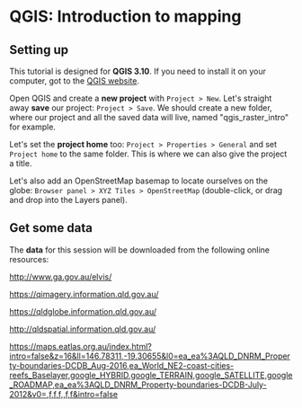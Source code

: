 # QGIS: Introduction to mapping

## Setting up

This tutorial is designed for **QGIS 3.10**. If you need to install it on your computer, got to the [QGIS website](https://qgis.org/en/site/forusers/download.html).

Open QGIS and create a **new project** with `Project > New`.
Let's straight away **save** our project: `Project > Save`. We should create a new folder, where our project and all the saved data will live, named "qgis_raster_intro" for example.

Let's set the **project home** too: `Project > Properties > General` and set `Project home` to the same folder. This is where we can also give the project a title.

Let's also add an OpenStreetMap basemap to locate ourselves on the globe: `Browser panel > XYZ Tiles > OpenStreetMap` (double-click, or drag and drop into the Layers panel).

## Get some data

The **data** for this session will be downloaded from the following online resources:

http://www.ga.gov.au/elvis/

https://qimagery.information.qld.gov.au/

https://qldglobe.information.qld.gov.au/

http://qldspatial.information.qld.gov.au/

https://maps.eatlas.org.au/index.html?intro=false&z=16&ll=146.78311,-19.30655&l0=ea_ea%3AQLD_DNRM_Property-boundaries-DCDB_Aug-2016,ea_World_NE2-coast-cities-reefs_Baselayer,google_HYBRID,google_TERRAIN,google_SATELLITE,google_ROADMAP,ea_ea%3AQLD_DNRM_Property-boundaries-DCDB-July-2012&v0=,f,f,f,,f,f&intro=false

